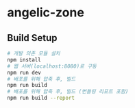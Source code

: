 # angelic-zone

## Build Setup
``` bash
# 개발 의존 모듈 설치
npm install
# 웹 서버(localhost:8080)로 구동
npm run dev
# 배포를 위해 압축 후, 빌드
npm run build
# 배포를 위해 압축 후, 빌드 (번들링 리포트 포함)
npm run build --report
```
